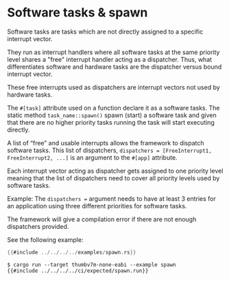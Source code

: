 # Software tasks & spawn

Software tasks are tasks which are not directly assigned to a specific interrupt vector.

They run as interrupt handlers where all software tasks at the
same priority level shares a "free" interrupt handler acting as a dispatcher.
Thus, what differentiates software and hardware tasks are the dispatcher versus
bound interrupt vector.

These free interrupts used as dispatchers are interrupt vectors not used by hardware tasks.

The `#[task]` attribute used on a function declare it as a software tasks.
The static method `task_name::spawn()` spawn (start) a software task and
given that there are no higher priority tasks running the task will start executing directly.

A list of “free” and usable interrupts allows the framework to dispatch software tasks.
This list of dispatchers, `dispatchers = [FreeInterrupt1, FreeInterrupt2, ...]` is an
argument to the `#[app]` attribute.

Each interrupt vector acting as dispatcher gets assigned to one priority level meaning that
the list of dispatchers need to cover all priority levels used by software tasks.

Example: The `dispatchers =` argument needs to have at least 3 entries for an application using
three different priorities for software tasks.

The framework will give a compilation error if there are not enough dispatchers provided.

See the following example:

``` rust
{{#include ../../../../examples/spawn.rs}}
```

``` console
$ cargo run --target thumbv7m-none-eabi --example spawn
{{#include ../../../../ci/expected/spawn.run}}
```
